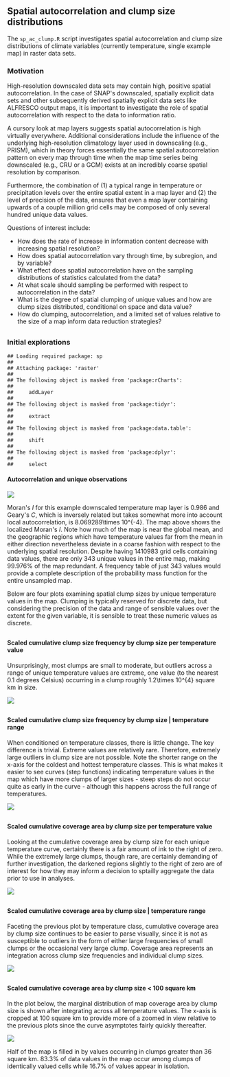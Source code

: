 


##
##
## Spatial autocorrelation and clump size distributions
The `sp_ac_clump.R` script investigates spatial autocorrelation and clump size distributions of climate variables (currently temperature, single example map) in raster data sets.

### Motivation
High-resolution downscaled data sets may contain high, positive spatial autocorrelation.
In the case of SNAP's downscaled, spatially explicit data sets and other subsequently derived spatially explicit data sets like ALFRESCO output maps,
it is important to investigate the role of spatial autocorrelation with respect to the data to information ratio.

A cursory look at map layers suggests spatial autocorrelation is high virtually everywhere.
Additional considerations include the influence of the underlying high-resolution climatology layer used in downscaling (e.g., PRISM),
which in theory forces essentially the same spatial autocorrelation pattern on every map through time when the map time series being downscaled (e.g., CRU or a GCM)
exists at an incredibly coarse spatial resolution by comparison.

Furthermore, the combination of (1) a typical range in temperature or precipitation levels over the entire spatial extent in a map layer and (2)
the level of precision of the data, ensures that even a map layer containing upwards of a couple million grid cells may be composed of only several hundred unique data values.

Questions of interest include:

*    How does the rate of increase in information content decrease with increasing spatial resolution?
*    How does spatial autocorrelation vary through time, by subregion, and by variable?
*    What effect does spatial autocorrelation have on the sampling distributions of statistics calculated from the data?
*    At what scale should sampling be performed with respect to autocorrelation in the data?
*    What is the degree of spatial clumping of unique values and how are clump sizes distributed, conditional on space and data value?
*    How do clumping, autocorrelation, and a limited set of values relative to the size of a map inform data reduction strategies?

##
##
### Initial explorations




```
## Loading required package: sp
## 
## Attaching package: 'raster'
## 
## The following object is masked from 'package:rCharts':
## 
##     addLayer
## 
## The following object is masked from 'package:tidyr':
## 
##     extract
## 
## The following object is masked from 'package:data.table':
## 
##     shift
## 
## The following object is masked from 'package:dplyr':
## 
##     select
```

#### Autocorrelation and unique observations

![](sp_ac_clump_files/figure-html/autocorr-1.png) 





Moran's *I* for this example downscaled temperature map layer is 0.986 and Geary's *C*, which is inversely related but takes somewhat more into account local autocorrelation, is 8.069289\times 10^{-4}.
The map above shows the localized Moran's *I*. Note how much of the map is near the global mean,
and the geographic regions which have temperature values far from the mean in either direction nevertheless deviate in a coarse fashion with respect to the underlying spatial resolution.
Despite having 1410983 grid cells containing data values, there are only 343 unique values in the entire map, making 99.976% of the map redundant.
A frequency table of just 343 values would provide a complete description of the probability mass function for the entire unsampled map.



Below are four plots examining spatial clump sizes by unique temperature values in the map.
Clumping is typically reserved for discrete data, but considering the precision of the data and range of sensible values over the extent for the given variable,
it is sensible to treat these numeric values as discrete.

##
##
#### Scaled cumulative clump size frequency by clump size per temperature value

Unsurprisingly, most clumps are small to moderate, but outliers across a range of unique temperature values are extreme,
one value (to the nearest 0.1 degrees Celsius) occurring in a clump roughly 1.2\times 10^{4} square km in size.

![](sp_ac_clump_files/figure-html/clump_size_plot1-1.png) 

##
##
#### Scaled cumulative clump size frequency by clump size | temperature range

When conditioned on temperature classes, there is little change. The key difference is trivial. Extreme values are relatively rare.
Therefore, extremely large outliers in clump size are not possible.
Note the shorter range on the x-axis for the coldest and hottest temperature classes.
This is what makes it easier to see curves (step functions) indicating temperature values in the map
which have more clumps of larger sizes - steep steps do not occur quite as early in the curve - although this happens across the full range of temperatures.

![](sp_ac_clump_files/figure-html/clump_size_plot2-1.png) 

##
##
#### Scaled cumulative coverage area by clump size per temperature value

Looking at the cumulative coverage area by clump size for each unique temperature curve,
certainly there is a fair amount of ink to the right of zero.
While the extremely large clumps, though rare, are certainly demanding of further investigation,
the darkened regions slightly to the right of zero are of interest for how they may inform a decision to sptailly aggregate the data prior to use in analyses.

![](sp_ac_clump_files/figure-html/clump_size_plot3-1.png) 

##
##
#### Scaled cumulative coverage area by clump size | temperature range

Faceting the previous plot by temperature class, cumulative coverage area by clump size continues to be easier to parse visually,
since it is not as susceptible to outliers in the form of either large frequencies of small clumps or the occasional very large clump.
Coverage area represents an integration across clump size frequencies and individual clump sizes.

![](sp_ac_clump_files/figure-html/clump_size_plot4-1.png) 

##
##

#### Scaled cumulative coverage area by clump size < 100 square km

In the plot below, the marginal distribution of map coverage area by clump size is shown after integrating across all temperature values.
The x-axis is cropped at 100 square km to provide more of a zoomed in view relative to the previous plots since the curve asymptotes fairly quickly thereafter.

![](sp_ac_clump_files/figure-html/clump_size_plot5-1.png) 

Half of the map is filled in by values occurring in clumps greater than 36 square km.
83.3% of data values in the map occur among clumps of identically valued cells while 16.7% of values appear in isolation.
